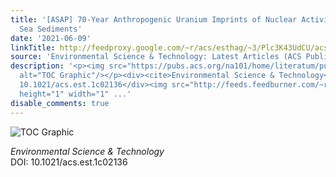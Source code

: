 ```yaml
---
title: '[ASAP] 70-Year Anthropogenic Uranium Imprints of Nuclear Activities in Baltic
  Sea Sediments'
date: '2021-06-09'
linkTitle: http://feedproxy.google.com/~r/acs/esthag/~3/Plc3K43UdCU/acs.est.1c02136
source: 'Environmental Science & Technology: Latest Articles (ACS Publications)'
description: '<p><img src="https://pubs.acs.org/na101/home/literatum/publisher/achs/journals/content/esthag/0/esthag.ahead-of-print/acs.est.1c02136/20210609/images/medium/es1c02136_0006.gif"
  alt="TOC Graphic"/></p><div><cite>Environmental Science & Technology</cite></div><div>DOI:
  10.1021/acs.est.1c02136</div><img src="http://feeds.feedburner.com/~r/acs/esthag/~4/Plc3K43UdCU"
  height="1" width="1" ...'
disable_comments: true
---
```

<p><img src="https://pubs.acs.org/na101/home/literatum/publisher/achs/journals/content/esthag/0/esthag.ahead-of-print/acs.est.1c02136/20210609/images/medium/es1c02136_0006.gif" alt="TOC Graphic"/></p><div><cite>Environmental Science & Technology</cite></div><div>DOI: 10.1021/acs.est.1c02136</div><img src="http://feeds.feedburner.com/~r/acs/esthag/~4/Plc3K43UdCU" height="1" width="1" ...